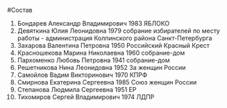 #Состав
1. Бондарев Александр Владимирович 1983 ЯБЛОКО
2. Девяткина Юлия Леонидовна 1979 собрание избирателей по месту работы - администрация Колпинского района Санкт-Петербурга
3. Захарова Валентина Петровна 1950 Российский Красный Крест
4. Красношекова Марина Николаевна 1960 собрание-дом
5. Пархоменко Любовь Петровна 1941 собрание-дом
6. Решетникова Нина Леонидовна 1952 За женщин России
7. Самойлов Вадим Викторинович 1970 КПРФ
8. Смирнова Екатерина Сергеевна 1985 Союз женщин России
9. Степанова Людмила Сергеевна 1951 ЕР
10. Тихомиров Сергей Владимирович 1974 ЛДПР
